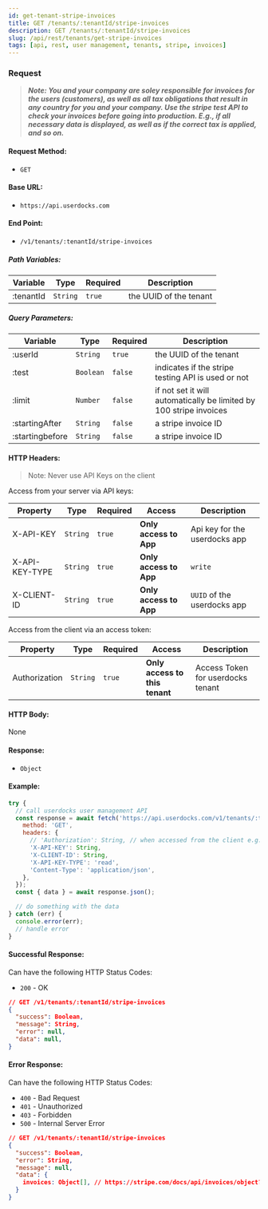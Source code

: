 ```yaml
---
id: get-tenant-stripe-invoices
title: GET /tenants/:tenantId/stripe-invoices
description: GET /tenants/:tenantId/stripe-invoices
slug: /api/rest/tenants/get-stripe-invoices
tags: [api, rest, user management, tenants, stripe, invoices]
---
```


### Request

> **_Note: You and your company are soley responsible for invoices for the users (customers), as well as all tax obligations that result in any country for you and your company. Use the stripe test API to check your invoices before going into production. E.g., if all necessary data is displayed, as well as if the correct tax is applied, and so on._**

#### Request Method:

- `GET`

#### Base URL:

- `https://api.userdocks.com`

#### End Point:

- `/v1/tenants/:tenantId/stripe-invoices`

##### Path Variables:

| Variable | Type | Required | Description |
|---|---|---|---|
| :tenantId | `String` | `true` | the UUID of the tenant

##### Query Parameters:

| Variable | Type | Required | Description |
|---|---|---|---|
| :userId | `String` | `true` | the UUID of the tenant
| :test | `Boolean` | `false` | indicates if the stripe testing API is used or not
| :limit | `Number` | `false` | if not set it will automatically be limited by 100 stripe invoices
| :startingAfter | `String` | `false` | a stripe invoice ID
| :startingbefore | `String` | `false` | a stripe invoice ID

#### HTTP Headers:

> Note: Never use API Keys on the client

Access from your server via API keys:

| Property       | Type        | Required  | Access                 | Description                   |
| -------------- | ----------- | --------- | ---------------------- | ----------------------------- |
| X-API-KEY      | `String` | `true` | **Only access to App** | Api key for the userdocks app |
| X-API-KEY-TYPE | `String` | `true` | **Only access to App** | `write`                       |
| X-CLIENT-ID    | `String` | `true` | **Only access to App** | `UUID` of the userdocks app   |

Access from the client via an access token:

| Property       | Type        | Required  | Access                 | Description                   |
| -------------- | ----------- | --------- | ---------------------- | ----------------------------- |
| Authorization  | `String` | `true` | **Only access to this tenant** | Access Token for userdocks tenant |

#### HTTP Body:

None

#### Response:

- `Object`

#### Example:

```js
try {
  // call userdocks user management API
  const response = await fetch('https://api.userdocks.com/v1/tenants/:tenantId/stripe-invoices?userId=String', {
    method: 'GET',
    headers: {
      // 'Authorization': String, // when accessed from the client e.g. `Bearer ${accessToken}`
      'X-API-KEY': String,
      'X-CLIENT-ID': String,
      'X-API-KEY-TYPE': 'read',
      'Content-Type': 'application/json',
    },
  });
  const { data } = await response.json();

  // do something with the data
} catch (err) {
  console.error(err);
  // handle error
}
```

#### Successful Response:

Can have the following HTTP Status Codes:

- `200` - OK

```json
// GET /v1/tenants/:tenantId/stripe-invoices
{
  "success": Boolean,
  "message": String,
  "error": null,
  "data": null,
}
```

#### Error Response:

Can have the following HTTP Status Codes:

- `400` - Bad Request
- `401` - Unauthorized
- `403` - Forbidden
- `500` - Internal Server Error

```json
// GET /v1/tenants/:tenantId/stripe-invoices
{
  "success": Boolean,
  "error": String,
  "message": null,
  "data": {
    invoices: Object[], // https://stripe.com/docs/api/invoices/object?lang=node
  }
}
```
